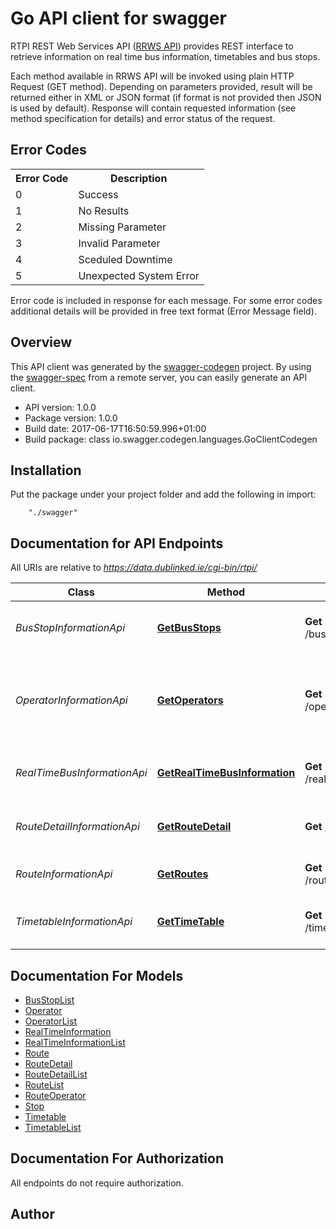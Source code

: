 # Go API client for swagger

<p>RTPI REST Web Services API (<a href=\"https://goo.gl/s6NTJe\">RRWS API</a>) provides REST interface to retrieve information on real time bus information, timetables and bus stops. </p> <p>Each method available in RRWS API will be invoked using plain HTTP Request (GET method). Depending on parameters provided, result will be returned either in XML or JSON format (if format is not provided then JSON is used by default). Response will contain requested information (see method specification for details) and error status of the request.</p>  <h2>Error Codes</h2> <table> <tr><th>Error Code</th><th>Description</th></tr> <tr><td>0</td><td>Success</td></tr> <tr><td>1</td><td>No Results</td></tr> <tr><td>2</td><td>Missing Parameter</td></tr> <tr><td>3</td><td>Invalid Parameter</td></tr> <tr><td>4</td><td>Sceduled Downtime</td></tr> <tr><td>5</td><td>Unexpected System Error</td></tr> </table> <p>Error code is included in response for each message. For some error codes additional details will be provided in free text format (Error Message field).</p> 

## Overview
This API client was generated by the [swagger-codegen](https://github.com/swagger-api/swagger-codegen) project.  By using the [swagger-spec](https://github.com/swagger-api/swagger-spec) from a remote server, you can easily generate an API client.

- API version: 1.0.0
- Package version: 1.0.0
- Build date: 2017-06-17T16:50:59.996+01:00
- Build package: class io.swagger.codegen.languages.GoClientCodegen

## Installation
Put the package under your project folder and add the following in import:
```
    "./swagger"
```

## Documentation for API Endpoints

All URIs are relative to *https://data.dublinked.ie/cgi-bin/rtpi/*

Class | Method | HTTP request | Description
------------ | ------------- | ------------- | -------------
*BusStopInformationApi* | [**GetBusStops**](docs/BusStopInformationApi.md#getbusstops) | **Get** /busstopinformation | Endpoint to retrieve bus stop information
*OperatorInformationApi* | [**GetOperators**](docs/OperatorInformationApi.md#getoperators) | **Get** /operatorinformation | Endpoint to retrieve information about route operators in the system
*RealTimeBusInformationApi* | [**GetRealTimeBusInformation**](docs/RealTimeBusInformationApi.md#getrealtimebusinformation) | **Get** /realtimebusinformation | Endpoint to retrieve real time bus information
*RouteDetailInformationApi* | [**GetRouteDetail**](docs/RouteDetailInformationApi.md#getroutedetail) | **Get** /routeinformation | Endpoint to retrieve route detail information
*RouteInformationApi* | [**GetRoutes**](docs/RouteInformationApi.md#getroutes) | **Get** /routelistinformation | Endpoint to retrieve list of routes
*TimetableInformationApi* | [**GetTimeTable**](docs/TimetableInformationApi.md#gettimetable) | **Get** /timetableinformation | Endpoint to retrieve timetable information


## Documentation For Models

 - [BusStopList](docs/BusStopList.md)
 - [Operator](docs/Operator.md)
 - [OperatorList](docs/OperatorList.md)
 - [RealTimeInformation](docs/RealTimeInformation.md)
 - [RealTimeInformationList](docs/RealTimeInformationList.md)
 - [Route](docs/Route.md)
 - [RouteDetail](docs/RouteDetail.md)
 - [RouteDetailList](docs/RouteDetailList.md)
 - [RouteList](docs/RouteList.md)
 - [RouteOperator](docs/RouteOperator.md)
 - [Stop](docs/Stop.md)
 - [Timetable](docs/Timetable.md)
 - [TimetableList](docs/TimetableList.md)


## Documentation For Authorization

 All endpoints do not require authorization.


## Author



